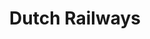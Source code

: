---
title: Dutch Railways
role: Lead Designer
technologies: HTML5 / CSS3 / JS<br>Sketch / Figma / Adobe
when: 2016 – Current
description: NS is the leading railway company of The Netherlands, transporting over 600.000 people who between them travel over 1.1 million times a day. As their Lead Designer, I continually assist NS in optimizing their online services.
hero: /assets/img/uploads/ns-hero.jpg
section:
    - title: Travel planner
      description: I designed various functionalities such as displaying weather forecast at an arrival location, showing the train composition of all train types, adding several personalized planning options and more.
      img: /assets/img/uploads/ns-travel-planner.jpg
    - title: NS Flex
      description: We had to deliver 3 campaign pages from scratch within a couple of months. That's lightning speed for a large enterprise like NS, so we had to use a different way of working than usual. In a pressure cooker with a marketer and UX designer I created a full responsive prototype. Which is been build as a static website by the development team. And it's a success! Sales were hitting target 2 months shy. While not cannibalizing classic subscriptions.
      img: /assets/img/uploads/ns-flex.jpg
    - title: Spoordeelwinkel
      description: I participated in modernising the NS railway shop, a platform for the best deals for a day out by train. I was free to introduce a new design direction separate from the regular NS styling. Although it had to remain family of the NS brand. I took a bolder and more active approach to ensuring the feeling of being on offer.
      img: /assets/img/uploads/ns-spoordeelwinkel.jpg
    - title: Mijn NS
      description: I took part in redesigning the logged-in passengers environment of NS. This application contains a complicated backend to which numerous systems are linked. For me, the challenge was to present all information as clearly as possible while product owners were constantly scoping down functionality.
      img: /assets/img/uploads/ns-mijn.jpg
---